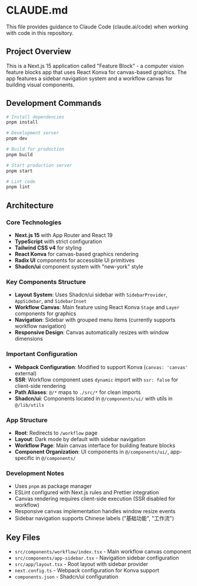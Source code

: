 # CLAUDE.md

This file provides guidance to Claude Code (claude.ai/code) when working with code in this repository.

## Project Overview

This is a Next.js 15 application called "Feature Block" - a computer vision feature blocks app that uses React Konva for canvas-based graphics. The app features a sidebar navigation system and a workflow canvas for building visual components.

## Development Commands

```bash
# Install dependencies
pnpm install

# Development server
pnpm dev

# Build for production
pnpm build

# Start production server
pnpm start

# Lint code
pnpm lint
```

## Architecture

### Core Technologies
- **Next.js 15** with App Router and React 19
- **TypeScript** with strict configuration
- **Tailwind CSS v4** for styling
- **React Konva** for canvas-based graphics rendering
- **Radix UI** components for accessible UI primitives
- **Shadcn/ui** component system with "new-york" style

### Key Components Structure

- **Layout System**: Uses Shadcn/ui sidebar with `SidebarProvider`, `AppSidebar`, and `SidebarInset`
- **Workflow Canvas**: Main feature using React Konva `Stage` and `Layer` components for graphics
- **Navigation**: Sidebar with grouped menu items (currently supports workflow navigation)
- **Responsive Design**: Canvas automatically resizes with window dimensions

### Important Configuration

- **Webpack Configuration**: Modified to support Konva (`canvas: 'canvas'` external)
- **SSR**: Workflow component uses `dynamic` import with `ssr: false` for client-side rendering
- **Path Aliases**: `@/*` maps to `./src/*` for clean imports
- **Shadcn/ui**: Components located in `@/components/ui/` with utils in `@/lib/utils`

### App Structure

- **Root**: Redirects to `/workflow` page
- **Layout**: Dark mode by default with sidebar navigation
- **Workflow Page**: Main canvas interface for building feature blocks
- **Component Organization**: UI components in `@/components/ui/`, app-specific in `@/components/`

### Development Notes

- Uses `pnpm` as package manager
- ESLint configured with Next.js rules and Prettier integration
- Canvas rendering requires client-side execution (SSR disabled for workflow)
- Responsive canvas implementation handles window resize events
- Sidebar navigation supports Chinese labels ("基础功能", "工作流")

## Key Files

- `src/components/workflow/index.tsx` - Main workflow canvas component
- `src/components/app-sidebar.tsx` - Navigation sidebar configuration
- `src/app/layout.tsx` - Root layout with sidebar provider
- `next.config.ts` - Webpack configuration for Konva support
- `components.json` - Shadcn/ui configuration
